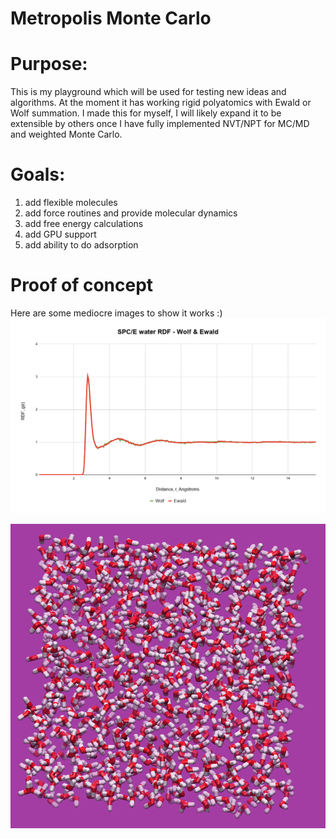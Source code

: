 # Metropolis Monte Carlo

# Purpose:
This is my playground which will be used for testing new ideas and algorithms. At the moment it has working rigid polyatomics with Ewald or Wolf summation. I made this for myself, I will likely expand it to be extensible by others once I have fully implemented NVT/NPT for MC/MD and weighted Monte Carlo.

# Goals:
  1) add flexible molecules
  2) add force routines and provide molecular dynamics
  3) add free energy calculations
  4) add GPU support
  5) add ability to do adsorption
  
  # Proof of concept
  Here are some mediocre images to show it works :)
![](Ewald/SPCE_W_E.png)

![](Ewald/spce_box.png)

